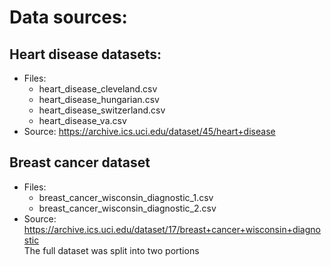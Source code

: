 # Data sources: 
## Heart disease datasets:
- Files: 
    - heart_disease_cleveland.csv
    - heart_disease_hungarian.csv
    - heart_disease_switzerland.csv
    - heart_disease_va.csv
- Source: https://archive.ics.uci.edu/dataset/45/heart+disease

## Breast cancer dataset
- Files: 
    - breast_cancer_wisconsin_diagnostic_1.csv
    - breast_cancer_wisconsin_diagnostic_2.csv
- Source: https://archive.ics.uci.edu/dataset/17/breast+cancer+wisconsin+diagnostic \
The full dataset was split into two portions

